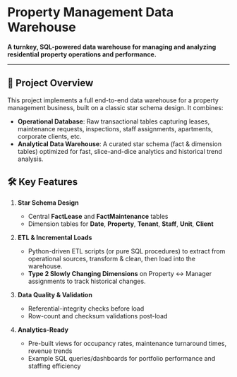 # Property Management Data Warehouse

**A turnkey, SQL-powered data warehouse for managing and analyzing residential property operations and performance.**

---

## 📖 Project Overview

This project implements a full end-to-end data warehouse for a property management business, built on a classic star schema design. It combines:

- **Operational Database**: Raw transactional tables capturing leases, maintenance requests, inspections, staff assignments, apartments, corporate clients, etc.
- **Analytical Data Warehouse**: A curated star schema (fact & dimension tables) optimized for fast, slice-and-dice analytics and historical trend analysis.

## 🛠️ Key Features

1. **Star Schema Design**  
   - Central **FactLease** and **FactMaintenance** tables  
   - Dimension tables for **Date**, **Property**, **Tenant**, **Staff**, **Unit**, **Client**  

2. **ETL & Incremental Loads**  
   - Python-driven ETL scripts (or pure SQL procedures) to extract from operational sources, transform & clean, then load into the warehouse.  
   - **Type 2 Slowly Changing Dimensions** on Property ↔ Manager assignments to track historical changes.

3. **Data Quality & Validation**  
   - Referential-integrity checks before load  
   - Row-count and checksum validations post-load  

4. **Analytics-Ready**  
   - Pre-built views for occupancy rates, maintenance turnaround times, revenue trends  
   - Example SQL queries/dashboards for portfolio performance and staffing efficiency  
